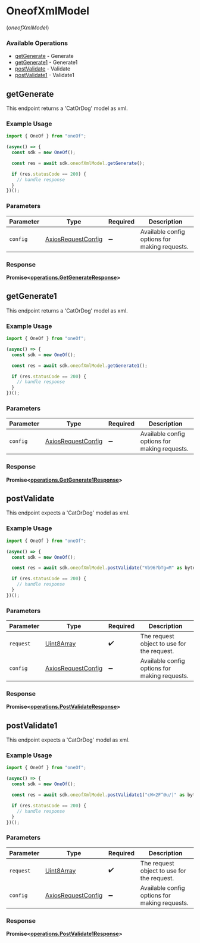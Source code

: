 # OneofXmlModel
(*oneofXmlModel*)

### Available Operations

* [getGenerate](#getgenerate) - Generate
* [getGenerate1](#getgenerate1) - Generate1
* [postValidate](#postvalidate) - Validate
* [postValidate1](#postvalidate1) - Validate1

## getGenerate

This endpoint returns a 'CatOrDog' model as xml.

### Example Usage

```typescript
import { OneOf } from "oneOf";

(async() => {
  const sdk = new OneOf();

  const res = await sdk.oneofXmlModel.getGenerate();

  if (res.statusCode == 200) {
    // handle response
  }
})();
```

### Parameters

| Parameter                                                    | Type                                                         | Required                                                     | Description                                                  |
| ------------------------------------------------------------ | ------------------------------------------------------------ | ------------------------------------------------------------ | ------------------------------------------------------------ |
| `config`                                                     | [AxiosRequestConfig](https://axios-http.com/docs/req_config) | :heavy_minus_sign:                                           | Available config options for making requests.                |


### Response

**Promise<[operations.GetGenerateResponse](../../models/operations/getgenerateresponse.md)>**


## getGenerate1

This endpoint returns a 'CatOrDog' model as xml.

### Example Usage

```typescript
import { OneOf } from "oneOf";

(async() => {
  const sdk = new OneOf();

  const res = await sdk.oneofXmlModel.getGenerate1();

  if (res.statusCode == 200) {
    // handle response
  }
})();
```

### Parameters

| Parameter                                                    | Type                                                         | Required                                                     | Description                                                  |
| ------------------------------------------------------------ | ------------------------------------------------------------ | ------------------------------------------------------------ | ------------------------------------------------------------ |
| `config`                                                     | [AxiosRequestConfig](https://axios-http.com/docs/req_config) | :heavy_minus_sign:                                           | Available config options for making requests.                |


### Response

**Promise<[operations.GetGenerate1Response](../../models/operations/getgenerate1response.md)>**


## postValidate

This endpoint expects a 'CatOrDog' model as xml.

### Example Usage

```typescript
import { OneOf } from "oneOf";

(async() => {
  const sdk = new OneOf();

  const res = await sdk.oneofXmlModel.postValidate("Vb96?bTg=M" as bytes <<<>>>);

  if (res.statusCode == 200) {
    // handle response
  }
})();
```

### Parameters

| Parameter                                                    | Type                                                         | Required                                                     | Description                                                  |
| ------------------------------------------------------------ | ------------------------------------------------------------ | ------------------------------------------------------------ | ------------------------------------------------------------ |
| `request`                                                    | [Uint8Array](../../models//.md)                              | :heavy_check_mark:                                           | The request object to use for the request.                   |
| `config`                                                     | [AxiosRequestConfig](https://axios-http.com/docs/req_config) | :heavy_minus_sign:                                           | Available config options for making requests.                |


### Response

**Promise<[operations.PostValidateResponse](../../models/operations/postvalidateresponse.md)>**


## postValidate1

This endpoint expects a 'CatOrDog' model as xml.

### Example Usage

```typescript
import { OneOf } from "oneOf";

(async() => {
  const sdk = new OneOf();

  const res = await sdk.oneofXmlModel.postValidate1("cW>2F^@u/|" as bytes <<<>>>);

  if (res.statusCode == 200) {
    // handle response
  }
})();
```

### Parameters

| Parameter                                                    | Type                                                         | Required                                                     | Description                                                  |
| ------------------------------------------------------------ | ------------------------------------------------------------ | ------------------------------------------------------------ | ------------------------------------------------------------ |
| `request`                                                    | [Uint8Array](../../models//.md)                              | :heavy_check_mark:                                           | The request object to use for the request.                   |
| `config`                                                     | [AxiosRequestConfig](https://axios-http.com/docs/req_config) | :heavy_minus_sign:                                           | Available config options for making requests.                |


### Response

**Promise<[operations.PostValidate1Response](../../models/operations/postvalidate1response.md)>**

